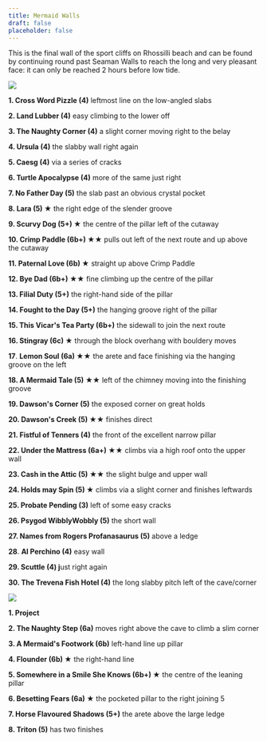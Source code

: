 ```yaml
---
title: Mermaid Walls
draft: false
placeholder: false
---
```


This is the final wall of the sport cliffs on Rhossilli beach and can be found by continuing round past Seaman Walls to reach the long and very pleasant face: it can only be reached 2 hours before low tide.

![](/img/south-wales/the-gower/Mermaid-central.jpg)

**1\. Cross Word Pizzle (4)** leftmost line on the low-angled slabs

**2\. Land Lubber (4)** easy climbing to the lower off

**3\. The Naughty Corner (4)** a slight corner moving right to the belay

**4\. Ursula (4)** the slabby wall right again

**5\. Caesg (4)** via a series of cracks

**6\. Turtle Apocalypse (4)** more of the same just right

**7\. No Father Day (5)** the slab past an obvious crystal pocket

**8\. Lara (5) ★** the right edge of the slender groove

**9\. Scurvy Dog (5+) ★** the centre of the pillar left of the cutaway

**10\. Crimp Paddle (6b+) ★★** pulls out left of the next route and up above the cutaway

**11\. Paternal Love (6b) ★** straight up above Crimp Paddle

**12\. Bye Dad (6b+) ★★** fine climbing up the centre of the pillar

**13\. Filial Duty (5+)** the right-hand side of the pillar

**14\. Fought to the Day (5+)** the hanging groove right of the pillar

**15\. This Vicar's Tea Party (6b+)** the sidewall to join the next route

**16\. Stingray (6c) ★** through the block overhang with bouldery moves

**17**. **Lemon Soul (6a) ★★** the arete and face finishing via the hanging groove on the left

**18\. A Mermaid Tale (5) ★★** left of the chimney moving into the finishing groove

**19\. Dawson's Corner (5)** the exposed corner on great holds

**20\. Dawson's Creek (5) ★★** finishes direct

**21\. Fistful of Tenners (4)** the front of the excellent narrow pillar

**22\. Under the Mattress (6a+) ★★** climbs via a high roof onto the upper wall

**23\. Cash in the Attic (5) ★★** the slight bulge and upper wall

**24\. Holds may Spin (5) ★** climbs via a slight corner and finishes leftwards

**25\. Probate Pending (3)** left of some easy cracks

**26\. Psygod WibblyWobbly (5)** the short wall

**27\. Names from Rogers Profanasaurus (5)** above a ledge

**28**. **Al Perchino (4)** easy wall

**29\. Scuttle (4) j**ust right again

**30\. The Trevena Fish Hotel (4)** the long slabby pitch left of the cave/corner

![](/img/south-wales/the-gower/Mermaid-RH.jpg)

**1\. Project**

**2\. The Naughty Step (6a)** moves right above the cave to climb a slim corner

**3\. A Mermaid's Footwork (6b)** left-hand line up pillar

**4\. Flounder (6b) ★** the right-hand line

**5\. Somewhere in a Smile She Knows (6b+) ★** the centre of the leaning pillar

**6\. Besetting Fears (6a) ★** the pocketed pillar to the right joining 5

**7\. Horse Flavoured Shadows (5+)** the arete above the large ledge

**8\. Triton (5)** has two finishes